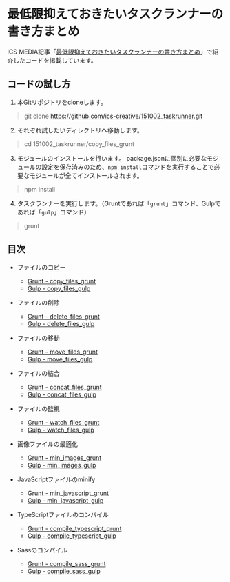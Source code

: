 # 最低限抑えておきたいタスクランナーの書き方まとめ

ICS MEDIA記事「[最低限抑えておきたいタスクランナーの書き方まとめ](https://ics.media/entry/9199)」で紹介したコードを掲載しています。


## コードの試し方

1. 本Gitリポジトリをcloneします。
> git clone https://github.com/ics-creative/151002_taskrunner.git

2. それぞれ試したいディレクトリへ移動します。
> cd 151002_taskrunner/copy_files_grunt

3. モジュールのインストールを行います。
package.jsonに個別に必要なモジュールの設定を保存済みのため、```npm install```コマンドを実行することで必要なモジュールが全てインストールされます。
> npm install

4. タスクランナーを実行します。（Gruntであれば「```grunt```」コマンド、Gulpであれば「```gulp```」コマンド）
> grunt


## 目次

- ファイルのコピー
    - [Grunt - copy_files_grunt](copy_files_grunt)
    - [Gulp - copy_files_gulp](copy_files_gulp)

- ファイルの削除
    - [Grunt - delete_files_grunt](delete_files_grunt)
    - [Gulp - delete_files_gulp](delete_files_gulp)
    
- ファイルの移動
    - [Grunt - move_files_grunt](move_files_grunt)
    - [Gulp - move_files_gulp](move_files_gulp)

- ファイルの結合
    - [Grunt - concat_files_grunt](concat_files_grunt)
    - [Gulp - concat_files_gulp](concat_files_gulp)

- ファイルの監視
    - [Grunt - watch_files_grunt](watch_files_grunt)
    - [Gulp - watch_files_gulp](watch_files_gulp)

- 画像ファイルの最適化
    - [Grunt - min_images_grunt](min_images_grunt)
    - [Gulp - min_images_gulp](min_images_gulp)

- JavaScriptファイルのminify
    - [Grunt - min_javascript_grunt](min_javascript_grunt)
    - [Gulp - min_javascript_gulp](min_javascript_gulp)

- TypeScriptファイルのコンパイル
    - [Grunt - compile_typescript_grunt](compile_typescript_grunt)
    - [Gulp - compile_typescript_gulp](compile_typescript_gulp)

- Sassのコンパイル
    - [Grunt - compile_sass_grunt](compile_sass_grunt)
    - [Gulp - compile_sass_gulp](compile_sass_gulp)
